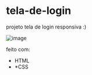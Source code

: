 # tela-de-login
projeto tela de login responsiva :)

![image](https://github.com/user-attachments/assets/f29d8b24-b88d-48c9-97a3-ca8153fd0fe3)

feito com:

* HTML
* *CSS

